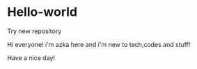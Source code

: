# Hello-world
Try new repository

Hi everyone! i'm azka here and i'm new to tech,codes and stuff!

Have a nice day!
